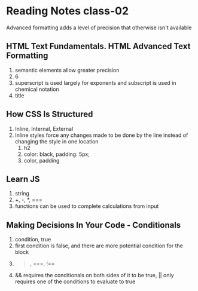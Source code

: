 # Reading Notes class-02

Advanced formatting adds a level of precision that otherwise isn't available

## HTML Text Fundamentals. HTML Advanced Text Formatting

1. semantic elements allow greater precision
2. 6
3. superscript is used largely for exponents and subscript is used in chemical notation
4. title

## How CSS Is Structured

1. Inline, Internal, External
2. Inline styles force any changes made to be done by the line instead of changing the style in one location
   1. h2
   2. color: black, padding: 5px;
   3. color, padding

## Learn JS

1. string
2. +, -, *, ===
3. functions can be used to complete calculations from input

## Making Decisions In Your Code - Conditionals

1. condition, true
2. first condition is false, and there are more potential condition for the block
3. >, ===, !==
4. && requires the conditionals on both sides of it to be true, || only requires one of the conditions to evaluate to true
